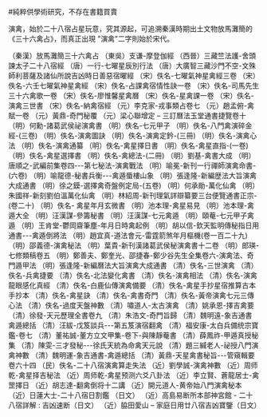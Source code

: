 #純粹供學術研究，不存在書籍買賣

演禽，始於二十八宿占星玩意，究其源起，可追溯秦漢時期出土文物放馬灘簡的《三十六禽占》，而真正出現 "演禽"二字則始於宋代。

（秦漢）放馬灘簡三十六禽占
（東吳）支谦-摩登伽經
（西晉）三藏竺法護-舍頭諫太子二十八宿經
（唐）一行-七曜星辰別行法
（唐）大廣智三藏沙門不空-文殊師利菩薩及諸仙所說吉凶時日善惡宿曜經
（宋）佚名-七曜氣神星禽經三卷
（宋）佚名-六壬七曜氣神星禽經
（宋）佚名-占課禽宿情性訣一卷
（宋）佚名-司馬先生三十六禽歌一卷
（宋）佚名-廖惟馨星禽曆
（宋）佚名-星禽課一卷
（宋）佚名-演禽三世書
（宋）佚名-納禽宿經
（元）李克家-戎事類占卷七
（元）趙孟俯-禽賦一卷
（元）黃鼎-奇門秘覆
（元）梁心聯增定 – 三訂曆法玉堂通書捷覽卷十
（明）何勳-諸葛武侯祕演禽書
（明）佚名-七元甲子
（明）佚名-八門禽演碎金經-(三卷)
（明）佚名-演禽圖訣
（明）佚名-演禽定鈐-(三冊)
（明）佚名-演禽心法
（明）佚名-演禽通纂
（明）佚名-禽星擇日書
（明）佚名-禽星直指-(一卷)
（明）佚名-禽星選擇書
（明）佚名-禽總法-(二冊)
（明）劉基-禽書大成
（明）唐順之-武編前集卷四---第七秘法-演禽戰法
（明）喻冕-新刊一行禪師演禽命書-(六卷)
（明）喻龍德-秘書兵衡---禽遁蜃樓山象
（明）張逢隆-新編歴法大旨演禽大成通書
（明）徐之鏌-選擇禽奇盤例定局-(五卷)
（明）何承勛-萬化仙禽
（明）朱國祥-新刻劉伯溫萬化仙禽
（明）林紹周-新刊理氣詳辯纂要三台便覽通書正宗-(卷二十)
（明）佚名- 禽星年月玄微書
（明）池本理-禽星易見
（明）池本理-禽遁大全
（明）汪漢謀-參籌秘書
（明）汪漢謀-七元禽遁
（明）頤菴-七元甲子禽遁
（明）王肯堂-鬱岡齋筆塵-年月日時禽起例
（明）胡以信-欽天監明傳秘指日用通書---禽遁倒將法
（明）趙宜真-道法會元-雷霆箭煞年月樞機(卷一百二十九)
（明）邵義德-演禽秘法
（明）葉貴-新刊漢諸葛武侯秘演禽書十二卷
（明）郎瑛-七修類稿卷五
（明）鄭善夫、鄭奎光、邵捷春-鄭少谷先生全集卷六-演禽法、奇門遁甲法
（明）張逢隆-新編曆法大旨演禽大成通書 
（清）佚名-三世演禽
（清）佚名-兵禽捷要
（清）佚名-北法變化禽書
（清）佚名-演禽相法
（清）佚名-演禽龍眼感化真經
（清）佚名-白鹿仙傳演禽備要
（清）佚名-禽星手抄星宿推算古本手抄本
（清）佚名-禽星訣
（清）佚名-禽書奇門
（清）佚名-黃帝演禽七元三傳心法
（清）佚名-過度天盤神數
（清）嘯道人-太古演禽
（清）姚承恩-擇吉禽要
（清）徐發-天元歷理全書卷九
（清）朱浩文-奇門旨歸
（清）魏明遠-象吉通書 禽遁總括
（清）汪紱-戊笈談兵---第五笈演宿翻禽
（清）福安康-太白兵備统宗寶鑑-卷七
（清）董祐誠-董方立文甲集-卷下-與陳靜菴書
（清）薛鳳祚-甲遁真授秘集
（清）陳雯-三才發秘---徐氏天統為命禽天元說
（清）題三緘老人-祕授八門演禽神數
（清）魏明運-象吉通書-禽遁總括
（清）黃鼎-天星禽書秘旨---管窺輯要卷六十四
（民）佚名-二十八宿演禽算走失法
（近）劉學誠-演禽神數
（近）周师乾-禽星择吉秘法
（近）周师乾-禽星预测六爻八卦法
（近）李立賢、蒼龍居士-禽罡擇日
（近）胡志達-翻禽倒将十二講
（近）開元道人-黄帝始八門演禽秘本
（近）日蓮大士-二十八宿日割鑑 （日文）
（近）高島易断所本部神宮館 - 二十八宿詳解 : 吉凶速断（日文）
（近）脇田愛山 – 家庭日用廿八宿吉凶寶鑒（日文）
